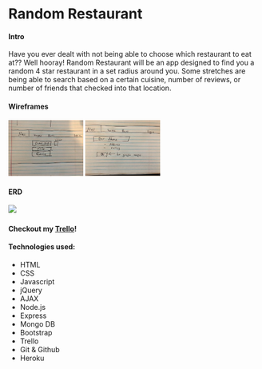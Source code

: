 
# Random Restaurant

#### Intro

Have you ever dealt with not being able to choose which restaurant to eat at?? Well hooray! Random Restaurant will be an app designed to find you a random 4 star restaurant in a set radius around you. Some stretches are being able to search based on a certain cuisine, number of reviews, or number of friends that checked into that location. 

#### Wireframes
<img src="./assets/wire1.jpg" style="width: 150px;">
<img src="./assets/wire2.jpg" style="width: 150px;">


#### ERD
<img src="./project_assets/erd.jpg" style="width: 150px;">

#### Checkout my [Trello](https://trello.com/b/GPSYsDfl/project-restaurant)!
#### Technologies used:
+ HTML
+ CSS
+ Javascript
+ jQuery
+ AJAX
+ Node.js
+ Express
+ Mongo DB
+ Bootstrap
+ Trello
+ Git & Github
+ Heroku


